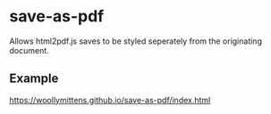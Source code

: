 # save-as-pdf

 Allows html2pdf.js saves to be styled seperately from the originating document.

## Example

https://woollymittens.github.io/save-as-pdf/index.html

